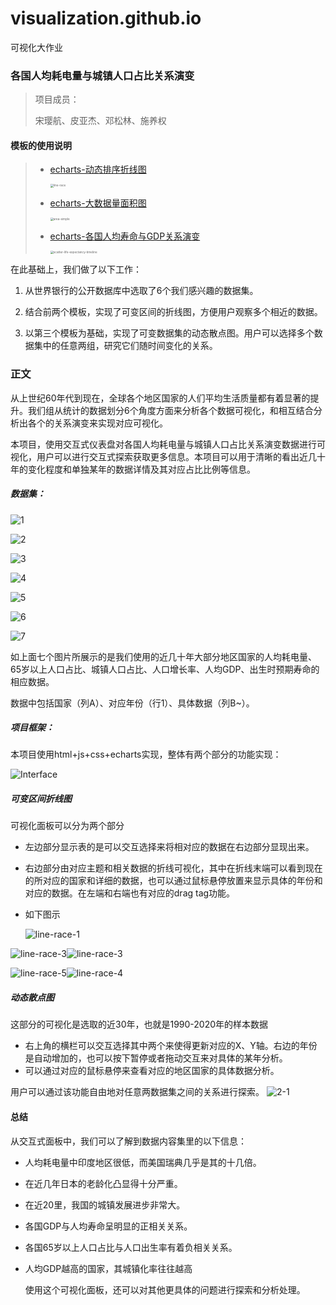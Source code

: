 # visualization.github.io
可视化大作业
### 各国人均耗电量与城镇人口占比关系演变

> 项目成员：
>
> 宋璎航、皮亚杰、邓松林、施养权

#### 模板的使用说明

> * [echarts-动态排序折线图](https://echarts.apache.org/examples/zh/editor.html?c=line-race)
>
>   <img src=".\img\line-race.png" alt="line-race" style="zoom: 33%;" />
>
> * [echarts-大数据量面积图](https://echarts.apache.org/examples/zh/editor.html?c=area-simple)
>
>   <img src=".\img\area-simple.png" alt="area-simple" style="zoom:33%;" />
>
> * [echarts-各国人均寿命与GDP关系演变](https://echarts.apache.org/examples/zh/editor.html?c=scatter-life-expectancy-timeline)
>
>   <img src=".\img\scatter-life-expectancy-timeline.png" alt="scatter-life-expectancy-timeline" style="zoom:33%;" />

在此基础上，我们做了以下工作：

1. 从世界银行的公开数据库中选取了6个我们感兴趣的数据集。

2. 结合前两个模板，实现了可变区间的折线图，方便用户观察多个相近的数据。

3. 以第三个模板为基础，实现了可变数据集的动态散点图。用户可以选择多个数据集中的任意两组，研究它们随时间变化的关系。

### 正文

从上世纪60年代到现在，全球各个地区国家的人们平均生活质量都有着显著的提升。我们组从统计的数据划分6个角度方面来分析各个数据可视化，和相互结合分析出各个的关系演变来实现对应可视化。

本项目，使用交互式仪表盘对各国人均耗电量与城镇人口占比关系演变数据进行可视化，用户可以进行交互式探索获取更多信息。本项目可以用于清晰的看出近几十年的变化程度和单独某年的数据详情及其对应占比比例等信息。

##### 数据集：

![1](./img/1.png)

![2](./img/2.png)

![3](./img/3.png)

![4](./img/4.png)

![5](./img/5.png)

![6](./img/6.png)

![7](./img/7.png)

如上面七个图片所展示的是我们使用的近几十年大部分地区国家的人均耗电量、65岁以上人口占比、城镇人口占比、人口增长率、人均GDP、出生时预期寿命的相应数据。

数据中包括国家（列A）、对应年份（行1）、具体数据（列B~）。

##### 项目框架：

本项目使用html+js+css+echarts实现，整体有两个部分的功能实现：

![Interface](./img/Interface.png)

##### 可变区间折线图

可视化面板可以分为两个部分

- 左边部分显示表的是可以交互选择来将相对应的数据在右边部分显现出来。

- 右边部分由对应主题和相关数据的折线可视化，其中在折线末端可以看到现在的所对应的国家和详细的数据，也可以通过鼠标悬停放置来显示具体的年份和对应的数据。在左端和右端也有对应的drag tag功能。

- 如下图示

  ![line-race-1](./img/line-race-1.png)

![line-race-3](./img/line-race-3.png)![line-race-3](./img/line-race-3.png)

![line-race-5](./img/line-race-5.png)![line-race-4](./img/line-race-6.png)



##### 动态散点图

这部分的可视化是选取的近30年，也就是1990-2020年的样本数据

- 右上角的横栏可以交互选择其中两个来使得更新对应的X、Y轴。右边的年份是自动增加的，也可以按下暂停或者拖动交互来对具体的某年分析。
- 可以通过对应的鼠标悬停来查看对应的地区国家的具体数据分析。

用户可以通过该功能自由地对任意两数据集之间的关系进行探索。
![2-1](./img/2-1.png)

#### 总结

从交互式面板中，我们可以了解到数据内容集里的以下信息：

- 人均耗电量中印度地区很低，而美国瑞典几乎是其的十几倍。

- 在近几年日本的老龄化凸显得十分严重。

- 在近20里，我国的城镇发展进步非常大。

- 各国GDP与人均寿命呈明显的正相关关系。

- 各国65岁以上人口占比与人口出生率有着负相关关系。

- 人均GDP越高的国家，其城镇化率往往越高

  使用这个可视化面板，还可以对其他更具体的问题进行探索和分析处理。
